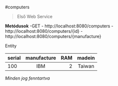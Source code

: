 #computers

>Első Web Service

**Metódusok**
-GET
    - http://localhost:8080/computers
    - http://localhost:8080/computers/{id}
    - http://localhost:8080/computers/{manufacture}

Entity

| serial | manufacture | RAM | madein |
|:----|:----:|----:|:----:| 
|100|IBM|2|Taiwan|

*Minden jog fenntartva*

    
